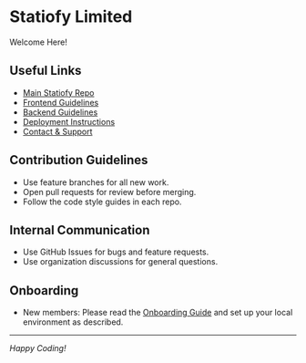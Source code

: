 # Statiofy Limited

Welcome Here!  

## Useful Links
- [Main Statiofy Repo](https://github.com/statiofy/statiofy)
- [Frontend Guidelines](#)
- [Backend Guidelines](#)
- [Deployment Instructions](#)
- [Contact & Support](#)

## Contribution Guidelines
- Use feature branches for all new work.
- Open pull requests for review before merging.
- Follow the code style guides in each repo.

## Internal Communication
- Use GitHub Issues for bugs and feature requests.
- Use organization discussions for general questions.

## Onboarding
- New members: Please read the [Onboarding Guide](#) and set up your local environment as described.

---

*Happy Coding!*
